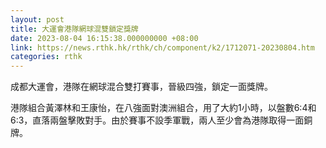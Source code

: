 ```yaml
---
layout: post
title: 大運會港隊網球混雙鎖定獎牌
date: 2023-08-04 16:15:38.000000000 +08:00
link: https://news.rthk.hk/rthk/ch/component/k2/1712071-20230804.htm
categories: rthk
---
```


成都大運會，港隊在網球混合雙打賽事，晉級四強，鎖定一面獎牌。

港隊組合黃澤林和王康怡，在八強面對澳洲組合，用了大約1小時，以盤數6:4和6:3，直落兩盤擊敗對手。由於賽事不設季軍戰，兩人至少會為港隊取得一面銅牌。

